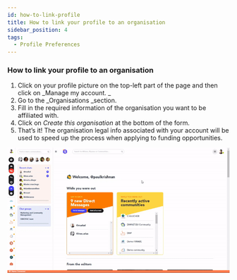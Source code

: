 ```yaml
---
id: how-to-link-profile
title: How to link your profile to an organisation
sidebar_position: 4
tags:
  - Profile Preferences
---
```


### **How to link your profile to an organisation**


1. Click on your profile picture on the top-left part of the page and then click on _Manage my account. _
2. Go to the _Organisations _section.
3. Fill in the required information of the organisation you want to be affiliated with.
4. Click on _Create this organisation_ at the bottom of the form.
5. That’s it! The organisation legal info associated with your account will be used to speed up the process when applying to funding opportunities.


![alt_text](./../../assets/2.Add-an-organisation.gif)


